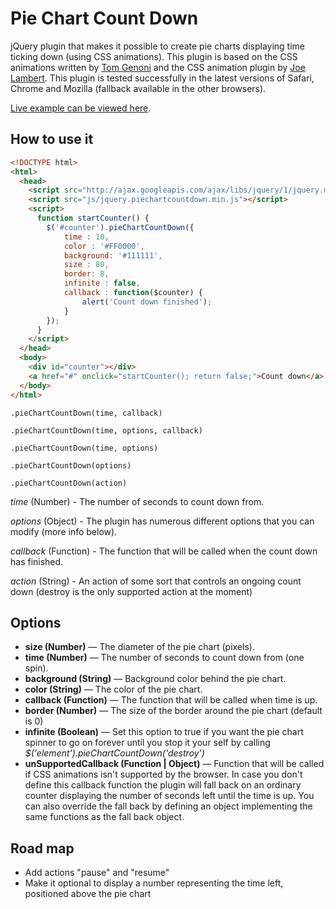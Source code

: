# Pie Chart Count Down #

jQuery plugin that makes it possible to create pie charts displaying time ticking down (using CSS animations). This
plugin is based on the CSS animations written by [Tom Genoni](http://atomeye.com/projects/sass-css-spinner.html) and
the CSS animation plugin by [Joe Lambert](http://www.joelambert.co.uk/cssa). This plugin is tested successfully in the
latest versions of Safari, Chrome and Mozilla (fallback available in the other browsers).

[Live example can be viewed here](http://victorjonsson.se/pie-chart-count-down/?from=github).

## How to use it ##

```html
<!DOCTYPE html>
<html>
  <head>
    <script src="http://ajax.googleapis.com/ajax/libs/jquery/1/jquery.min.js"></script>
    <script src="js/jquery.piechartcountdown.min.js"></script>
    <script>
      function startCounter() {
        $('#counter').pieChartCountDown({
            time : 10,
            color : '#FF0000',
            background: '#111111',
            size : 80,
            border: 8,
            infinite : false,
            callback : function($counter) {
                alert('Count down finished');
            }
        });
      }
    </script>
  </head>
  <body>
    <div id="counter"></div>
    <a href="#" onclick="startCounter(); return false;">Count down</a>
  </body>
</html>
```

`.pieChartCountDown(time, callback)`

`.pieChartCountDown(time, options, callback)`

`.pieChartCountDown(time, options)`

`.pieChartCountDown(options)`

`.pieChartCountDown(action)`

*time* (Number) - The number of seconds to count down from.

*options* (Object) - The plugin has numerous different options that you can modify (more info below).

*callback* (Function) - The function that will be called when the count down has finished.

*action* (String) - An action of some sort that controls an ongoing count down (destroy is the only supported action at the moment)

## Options ##

* **size (Number)** — The diameter of the pie chart (pixels).
* **time (Number)** — The number of seconds to count down from (one spin).
* **background (String)** — Background color behind the pie chart.
* **color (String)** — The color of the pie chart.
* **callback (Function)** — The function that will be called when time is up.
* **border (Number)** — The size of the border around the pie chart (default is 0)
* **infinite (Boolean)** — Set this option to true if you want the pie chart spinner to go on forever until
you stop it your self by calling *$('element').pieChartCountDown('destroy')*
* **unSupportedCallback (Function | Object)** — Function that will be called if CSS animations isn't supported by the browser. In
case you don't define this callback function the plugin will fall back on an ordinary counter displaying
the number of seconds left until the time is up. You can also override the fall back by defining an object implementing the
same functions as the fall back object.

## Road map ##

- Add actions "pause" and "resume"
- Make it optional to display a number representing the time left, positioned above the pie chart